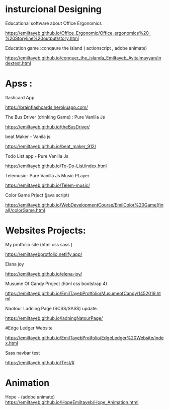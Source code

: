 

# insturcional Designing

Educational software about Office Ergonomics

https://emiltayeb.github.io/Office_Ergonomic/Office_ergonomics%20-%20Storyline%20output/story.html

Education game :conqaure the island ( actionscript , adobe animate)

https://emiltayeb.github.io/conquer_the_islanda_Emiltayeb_Avitalmayyan/indextest.html

# Apss :

 flashcard App

https://brainflashcards.herokuapp.com/

 The Bus Driver (drinking Game) : Pure Vanilla Js
 
https://emiltayeb.github.io/theBusDriver/

 beat Maker  - Vanila js

https://emiltayeb.github.io/beat_maker_912/

 Todo List app -  Pure Vanilla Js

https://emiltayeb.github.io/To-Do-List/index.html

 Telemusic-  Pure Vanilla Js Music PLayer 

https://emiltayeb.github.io/Telem-music/

Color Game Prject (java script)

https://emiltayeb.github.io/WebDevelopmentCourse/EmilColor%20Game(final)/colorGame.html


# Websites Projects:
 My protfolio site  (html css sass )

https://emiltayebprotfolio.netlify.app/



 Elana joy

https://emiltayeb.github.io/elena-joy/

Musume Of Candy Project (html css bootstrap 4)

https://emiltayeb.github.io/EmilTayebProtfolio/MusumeofCandy/1452019.html

 Naotour Ladning Page (SCSS/SASS) update.

https://emiltayeb.github.io/ladningNatourPage/

#Edge Ledger Website

https://emiltayeb.github.io/EmilTayebProtfolio/EdgeLedger%20Website/index.html

Sass navbar test

https://emiltayeb.github.io/Test/#


# Animation  

 Hope - (adobe animate)
https://emiltayeb.github.io/HopeEmiltayeb/Hope_Animation.html


